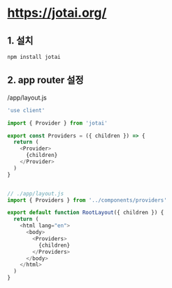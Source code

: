 # https://jotai.org/
## 1. 설치 
`npm install jotai`

## 2. app router 설정
/app/layout.js
```js
'use client'

import { Provider } from 'jotai'

export const Providers = ({ children }) => {
  return (
    <Provider>
      {children}
    </Provider>
  )
}


// ./app/layout.js
import { Providers } from '../components/providers'

export default function RootLayout({ children }) {
  return (
    <html lang="en">
      <body>
        <Providers>
          {children}
        </Providers>
      </body>
    </html>
  )
}
```
